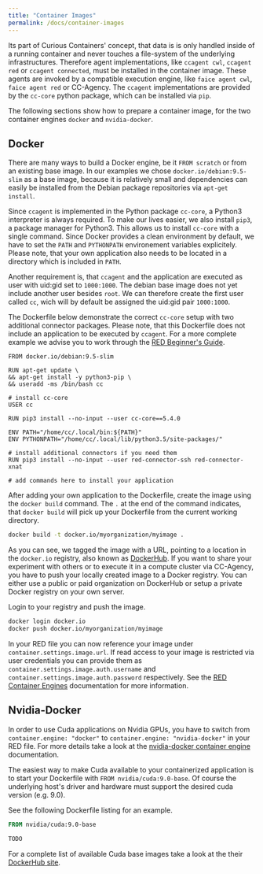 ```yaml
---
title: "Container Images"
permalink: /docs/container-images
---
```


Its part of Curious Containers' concept, that data is is only handled inside of a running container and never touches a file-system of the underlying infrastructures. Therefore agent implementations, like `ccagent cwl`, `ccagent red` or `ccagent connected`, must be installed in the container image. These agents are invoked by a compatible execution engine, like `faice agent cwl`, `faice agent red` or CC-Agency. The `ccagent` implementations are provided by the `cc-core` python package, which can be installed via `pip`.

The following sections show how to prepare a container image, for the two container engines `docker` and `nvidia-docker`.


## Docker

There are many ways to build a Docker engine, be it `FROM scratch` or from an existing base image. In our examples we chose `docker.io/debian:9.5-slim` as a base image, because it is relatively small and dependencies can easily be installed from the Debian package repositories via `apt-get install`.

Since `ccagent` is implemented in the Python package `cc-core`, a Python3 interpreter is always required. To make our lives easier, we also install `pip3`, a package manager for Python3. This allows us to install `cc-core` with a single command. Since Docker provides a clean environment by default, we have to set the `PATH` and `PYTHONPATH` environement variables explicitely. Please note, that your own application also needs to be located in a directory which is included in `PATH`.

Another requirement is, that `ccagent` and the application are executed as user with uid:gid set to `1000:1000`. The debian base image does not yet include another user besides `root`. We can therefore create the first user called `cc`, wich will by default be assigned the uid:gid pair `1000:1000`.

The Dockerfile below demonstrate the correct `cc-core` setup with two additional connector packages. Please note, that this Dockerfile does not include an application to be executed by `ccagent`. For a more complete example we advise you to work through the [RED Beginner's Guide](/docs/red-beginners-guide).

```docker
FROM docker.io/debian:9.5-slim

RUN apt-get update \
&& apt-get install -y python3-pip \
&& useradd -ms /bin/bash cc

# install cc-core
USER cc

RUN pip3 install --no-input --user cc-core==5.4.0

ENV PATH="/home/cc/.local/bin:${PATH}"
ENV PYTHONPATH="/home/cc/.local/lib/python3.5/site-packages/"

# install additional connectors if you need them
RUN pip3 install --no-input --user red-connector-ssh red-connector-xnat

# add commands here to install your application
```

After adding your own application to the Dockerfile, create the image using the `docker build` command. The `.` at the end of the command indicates, that `docker build` will pick up your Dockerfile from the current working directory.

```bash
docker build -t docker.io/myorganization/myimage .
```

As you can see, we tagged the image with a URL, pointing to a location in the `docker.io` registry, also known as [DockerHub](https://hub.docker.com/). If you want to share your experiment with others or to execute it in a compute cluster via CC-Agency, you have to push your locally created image to a Docker registry. You can either use a public or paid organization on DockerHub or setup a private Docker registry on your own server.

Login to your registry and push the image.

```bash
docker login docker.io
docker push docker.io/myorganization/myimage
```

In your RED file you can now reference your image under `container.settings.image.url`. If read access to your image is restricted via user credentials you can provide them as `container.settings.image.auth.username` and `container.settings.image.auth.password` respectively. See the [RED Container Engines](/docs/red-container-engines) documentation for more information.


## Nvidia-Docker

In order to use Cuda applications on Nvidia GPUs, you have to switch from `container.engine: "docker"` to `container.engine: "nvidia-docker"` in your RED file. For more details take a look at the [nvidia-docker container engine](/docs/red-container-engines#nvidia-docker) documentation.

The easiest way to make Cuda available to your containerized application is to start your Dockerfile with `FROM nvidia/cuda:9.0-base`. Of course the underlying host's driver and hardware must support the desired cuda version (e.g. 9.0).

See the following Dockerfile listing for an example.

```Dockerfile
FROM nvidia/cuda:9.0-base

TODO
```

For a complete list of available Cuda base images take a look at the their [DockerHub site](https://hub.docker.com/r/nvidia/cuda).
